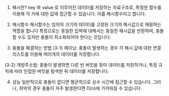 1. 해시란?
key 와 value 로 이루어진 데이터를 저장하는 자료구조로, 특정한 함수를 이용해 각 키에 대한 값에 접근할 수 있습니다.
이를 해시함수라고 합니다.

2. 해시함수
해시함수는 임의의 크기의 데이터를 고정된 크기의 해시값으로 매핑하는 역할을 합니다
특징으로는 동일한 입력에 대해서는 동일한 해시값을 반환하며, 충돌할 수도 있지만 충돌이 최소화되어야 한다는 것입니다.


3. 충돌을 해결하는 방법
(3-1) 체이닝:
충돌이 발생하는 경우 각 해시 값에 대한 연결리스트를 이용해 여러개의 데이터를 저장합니다.

(3-2) 개방주소법:
충돌이 발생하면 다른 빈 버킷을 찾아 데이터를 저장하거나, 특정 규칙에 따라 인접한 버킷을 탐색한 뒤 데이터를 저장합니다.


4. 성능
일반적으로 충돌이 없다면 평균적으로 상수 시간에 접근할 수 있습니다.
그러나, 최악의 경우 충돌이 자주 발생한다면 O(n)에 가까워질 수 있습니다.